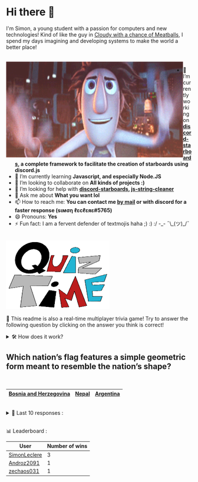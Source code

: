 # Hi there 👋

I'm Simon, a young student with a passion for computers and new technologies!
Kind of like the guy in [Cloudy with a chance of Meatballs](https://www.youtube.com/watch?v=dQw4w9WgXcQ), I spend my days imagining and developing systems to make the world a better place!

<br>

<img width="480" height="260" src="./assets/cloudyWithAChanceOfMeatBalls.gif" align=left>

- 🔭 I’m currently working on **[discord-starboards](https://github.com/SimonLeclere/discord-starboards), a complete framework to facilitate the creation of starboards using discord.js**
- 🌱 I’m currently learning **Javascript, and especially Node.JS**
- 👯 I’m looking to collaborate on **All kinds of projects :)**
- 🤔 I’m looking for help with **[discord-starboards](https://github.com/SimonLeclere/discord-starboards), [js-string-cleaner](https://github.com/SimonLeclere/Js-String-Cleaner)**
- 💬 Ask me about **What you want lol**
- 📫 How to reach me: **You can contact me [by mail](mailto:simon-leclere@orange.fr) or with discord for a faster response (sιмση ℓεcℓεяε#5765)**
- 😄 Pronouns: **Yes**
- ⚡ Fun fact: I am a fervent defender of textmojis haha ;) :) :/ -\_- ¯\\\_(ツ)\_/¯

<br>

<img width="280" height="187" src="./assets/quizTime.gif">

<br>

🎲 This readme is also a real-time multiplayer trivia game! Try to answer the following question by clicking on the answer you think is correct!
<details>
  <summary>🛠️ How does it work?</summary>
  Each answer is a link to a pre-filled issue. When you press "Submit new issue", it triggers a Github action workflow that compares your answer with the correct answer, finds a new question and updates the readme.md file. Not bad huh?! This whole process only takes about 20 seconds!
</details>

## Which nation’s flag features a simple geometric form meant to resemble the nation’s shape?

<br>

| [Bosnia and Herzegovina](https://github.com/SimonLeclere/SimonLeclere/issues/new?title=quiz%7C4566%7CBosnia%20and%20Herzegovina&body=Just%20click%20'Submit%20new%20issue'.) | [Nepal](https://github.com/SimonLeclere/SimonLeclere/issues/new?title=quiz%7C4566%7CNepal&body=Just%20click%20'Submit%20new%20issue'.) | [Argentina](https://github.com/SimonLeclere/SimonLeclere/issues/new?title=quiz%7C4566%7CArgentina&body=Just%20click%20'Submit%20new%20issue'.) |
| - | - | - | 

<br>

<details>
  <summary>📒 Last 10 responses :</summary>

- **Androz2091** answered **Amazon Prime** to `Which of these Amazon services was launched most recently?` (Wrong answer)
- **SimonLeclere** answered **Amazon Mechanical Turk** to `Which of these Amazon services was launched most recently?` (Wrong answer)
- **zechaos031** answered **Jessica Smith** to `Who played the sun baby in the original run of Teletubbies?` (Good answer)
- **arclegrandroi** answered **Gordon Freeman** to `The default playermodel of Garry&#039;s Mod is this Half Life 2 character.` (Wrong answer)
- **arclegrandroi** answered **G-Man** to `The default playermodel of Garry&#039;s Mod is this Half Life 2 character.` (Wrong answer)
- **SimonLeclere** answered **Punctuate a sentence** to `What would you directly learn to do from the Chicago Manual of Style?` (Good answer)
- **SimonLeclere** answered **John Patrick Lowrie** to `Aperture Science CEO Cave Johnson is voiced by which American actor?` (Wrong answer)
- **SimonLeclere** answered **Plastics** to `In the 1960s, Radio Shack was purchased by a company specializing in what?` (Wrong answer)
- **Androz2091** answered **to hold a ship in place** to `What is the proper nautical use of an anchor?` (Good answer)
- **MRakox** answered **Emoticon** to `A 1976 book by Richard Dawkins introduced what now-common word?` (Wrong answer)

</details>

<br>

📊 Leaderboard :

| User | Number of wins |
|-|-|
| [SimonLeclere](https://github.com/SimonLeclere) | 3 |
| [Androz2091](https://github.com/Androz2091) | 1 |
| [zechaos031](https://github.com/zechaos031) | 1 |